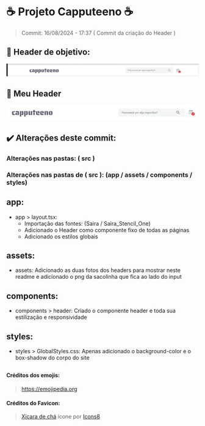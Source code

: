 # ☕ Projeto Capputeeno ☕

> Commit: 16/08/2024 - 17:37 ( Commit da criação do Header )

## 💭 Header de objetivo:
![Imagem do objetivo no figma](./src/assets/headerInFigma.png)

## 💭 Meu Header
![Imagem do meu header](./src/assets/headerInMySite.png)

## ✔️ Alterações deste commit:

### Alterações nas pastas: ( src )
### Alterações nas pastas de ( src ): (app / assets / components / styles)

## app:
- app > layout.tsx: 
    - Importação das fontes: (Saira / Saira_Stencil_One)
    - Adicionado o Header como componente fixo de todas as páginas
    - Adicionado os estilos globais

## assets:
- assets: Adicionado as duas fotos dos headers para mostrar neste readme e adicionado o png da sacolinha que fica ao lado do input

## components:
- components > header: Criado o componente header e toda sua estilização e responsividade

## styles: 
- styles > GlobalStyles.css: Apenas adicionado o background-color e o box-shadow do corpo do site

##

#### Créditos dos emojis: 
> <a href="https://emojipedia.org" target="_blank">https://emojipedia.org</a>

#### Créditos do Favicon: 
> <a target="_blank" href="https://icons8.com/icon/64677/tea-cup">Xícara de chá</a> ícone por <a target="_blank" href="https://icons8.com">Icons8</a>